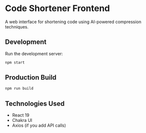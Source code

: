 # Code Shortener Frontend

A web interface for shortening code using AI-powered compression techniques.

## Development

Run the development server:
```bash
npm start
```

## Production Build
```bash
npm run build
```

## Technologies Used
- React 19
- Chakra UI
- Axios (if you add API calls)
